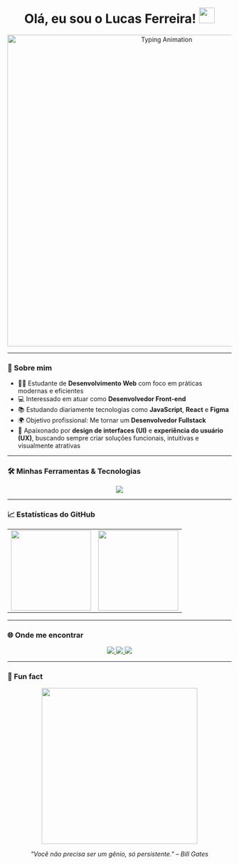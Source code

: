 <h1 align="center">Olá, eu sou o Lucas Ferreira! <img src="https://media.giphy.com/media/hvRJCLFzcasrR4ia7z/giphy.gif" width="35"></h1>

<p align="center">
  <img src="https://i.imgur.com/nY8eJ9W.gif" alt="Typing Animation" width="700" />
</p>

---

### 💼 Sobre mim

- 👨‍🎓 Estudante de **Desenvolvimento Web** com foco em práticas modernas e eficientes  
- 💻 Interessado em atuar como **Desenvolvedor Front-end**  
- 📚 Estudando diariamente tecnologias como **JavaScript**, **React** e **Figma**  
- 🌍 Objetivo profissional: Me tornar um **Desenvolvedor Fullstack**  
- 🎨 Apaixonado por **design de interfaces (UI)** e **experiência do usuário (UX)**, buscando sempre criar soluções funcionais, intuitivas e visualmente atrativas  

---

### 🛠️ Minhas Ferramentas & Tecnologias

<p align="center">
  <img src="https://skillicons.dev/icons?i=html,css,js,react,figma,git,vscode" />
</p>

---

### 📈 Estatísticas do GitHub

<table align="center">
  <tr>
    <td><img height="180em" src="https://github-readme-stats.vercel.app/api?username=Lucas-tech-silva&show_icons=true&theme=tokyonight&count_private=true&hide_border=true"/></td>
    <td><img height="180em" src="https://github-readme-stats.vercel.app/api/top-langs/?username=Lucas-tech-silva&layout=compact&theme=tokyonight&hide_border=true"/></td>
  </tr>
</table>

---

### 🌐 Onde me encontrar

<p align="center">
  <a href="https://www.linkedin.com/in/seu-usuario" target="_blank">
    <img src="https://img.shields.io/badge/LinkedIn-0A66C2?style=for-the-badge&logo=linkedin&logoColor=white"/>
  </a>
  <a href="mailto:lucas_ferreira@yahoo.com">
    <img src="https://img.shields.io/badge/Yahoo%20Mail-6001D2?style=for-the-badge&logo=yahoo&logoColor=white"/>
  </a>
  <img src="https://img.shields.io/badge/(11)%2091234--5678-25D366?style=for-the-badge&logo=whatsapp&logoColor=white"/>
</p>

---

### 🎉 Fun fact

<p align="center">
  <img src="https://media.giphy.com/media/qgQUggAC3Pfv687qPC/giphy.gif" width="350" />
</p>

<p align="center">
  <i>"Você não precisa ser um gênio, só persistente." – Bill Gates</i>
</p>

